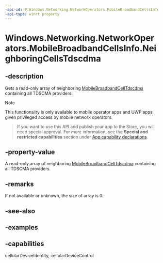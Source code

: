 ```yaml
---
-api-id: P:Windows.Networking.NetworkOperators.MobileBroadbandCellsInfo.NeighboringCellsTdscdma
-api-type: winrt property
---
```


<!-- Property syntax.
public IVectorView<MobileBroadbandCellTdscdma> NeighboringCellsTdscdma { get; }
-->

# Windows.Networking.NetworkOperators.MobileBroadbandCellsInfo.NeighboringCellsTdscdma

## -description
Gets a read-only array of neighboring [MobileBroadbandCellTdscdma](mobilebroadbandcelltdscdma.md) containing all TDSCMA providers.

> [!NOTE]
> This functionality is only available to mobile operator apps and UWP apps given privileged access by mobile network operators.

> If you want to use this API and publish your app to the Store, you will need special approval. For more information, see the **Special and restricted capabilities** section under [App capability declarations](https://docs.microsoft.com/windows/uwp/packaging/app-capability-declarations). 

## -property-value
A read-only array of neighboring [MobileBroadbandCellTdscdma](mobilebroadbandcelltdscdma.md) containing all TDSCMA providers.

## -remarks
If not available or unknown, the size of array is 0.

## -see-also

## -examples


## -capabilities
cellularDeviceIdentity, cellularDeviceControl
